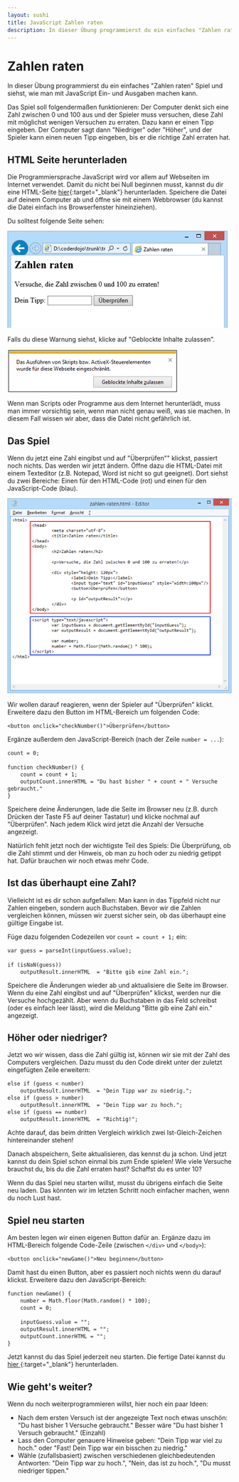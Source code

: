 ```yaml
---
layout: sushi
title: JavaScript Zahlen raten
description: In dieser Übung programmierst du ein einfaches "Zahlen raten" Spiel und siehst, wie man mit JavaScript Ein- und Ausgaben machen kann.
---
```


# Zahlen raten

In dieser Übung programmierst du ein einfaches "Zahlen raten" Spiel und siehst, wie man mit JavaScript Ein- und Ausgaben machen kann.

Das Spiel soll folgendermaßen funktionieren: Der Computer denkt sich eine Zahl zwischen 0 und 100 aus und der Spieler muss versuchen, diese Zahl mit möglichst wenigen Versuchen zu erraten. Dazu kann er einen Tipp eingeben. Der Computer sagt dann "Niedriger" oder "Höher", und der Spieler kann einen neuen Tipp eingeben, bis er die richtige Zahl erraten hat.

## HTML Seite herunterladen

Die Programmiersprache JavaScript wird vor allem auf Webseiten im Internet verwendet. Damit du nicht bei Null beginnen musst, kannst du dir eine HTML-Seite [hier](https://raw.githubusercontent.com/coderdojo-linz/coderdojo-linz.github.io/master/trainingsanleitungen/web/javascript-zahlen-raten/zahlen-raten.html){:target="_blank"} herunterladen. Speichere die Datei auf deinem Computer ab und öffne sie mit einem Webbrowser (du kannst die Datei einfach ins Browserfenster hineinziehen).

Du solltest folgende Seite sehen:

![HTML-Seite im Browser](javascript-zahlen-raten/html-seite.png)

Falls du diese Warnung siehst, klicke auf "Geblockte Inhalte zulassen". 

![Warnung](javascript-zahlen-raten/script-warnung.png)

Wenn man Scripts oder Programme aus dem Internet herunterlädt, muss man immer vorsichtig sein, wenn man nicht genau weiß, was sie machen. In diesem Fall wissen wir aber, dass die Datei nicht gefährlich ist.

## Das Spiel

Wenn du jetzt eine Zahl eingibst und auf "Überprüfen"" klickst, passiert noch nichts. Das werden wir jetzt ändern. Öffne dazu die HTML-Datei mit einem Texteditor (z.B. Notepad, Word ist nicht so gut geeignet). Dort siehst du zwei Bereiche: Einen für den HTML-Code (rot) und einen für den JavaScript-Code (blau).

![HTML (rot) und Javascript (blau)](javascript-zahlen-raten/html-javascript.png)

Wir wollen darauf reagieren, wenn der Spieler auf "Überprüfen" klickt. Erweitere dazu den Button im HTML-Bereich um folgenden Code:

    <button onclick="checkNumber()">Überprüfen</button>

Ergänze außerdem den JavaScript-Bereich (nach der Zeile `number = ...`):

    count = 0;

    function checkNumber() {
		count = count + 1;
		outputCount.innerHTML = "Du hast bisher " + count + " Versuche gebraucht."
    }

Speichere deine Änderungen, lade die Seite im Browser neu (z.B. durch Drücken der Taste F5 auf deiner Tastatur) und klicke nochmal auf "Überprüfen". Nach jedem Klick wird jetzt die Anzahl der Versuche angezeigt.
	
Natürlich fehlt jetzt noch der wichtigste Teil des Spiels: Die Überprüfung, ob die Zahl stimmt und der Hinweis, ob man zu hoch oder zu niedrig getippt hat. Dafür brauchen wir noch etwas mehr Code.

## Ist das überhaupt eine Zahl?

Vielleicht ist es dir schon aufgefallen: Man kann in das Tippfeld nicht nur Zahlen eingeben, sondern auch Buchstaben. Bevor wir die Zahlen vergleichen können, müssen wir zuerst sicher sein, ob das überhaupt eine gültige Eingabe ist.

Füge dazu folgenden Codezeilen vor `count = count + 1;` ein:

    var guess = parseInt(inputGuess.value);
    
    if (isNaN(guess))
        outputResult.innerHTML  = "Bitte gib eine Zahl ein.";

Speichere die Änderungen wieder ab und aktualisiere die Seite im Browser. Wenn du eine Zahl eingibst und auf "Überprüfen" klickst, werden nur die Versuche hochgezählt. Aber wenn du Buchstaben in das Feld schreibst (oder es einfach leer lässt), wird die Meldung "Bitte gib eine Zahl ein." angezeigt.

## Höher oder niedriger?

Jetzt wo wir wissen, dass die Zahl gültig ist, können wir sie mit der Zahl des Computers vergleichen. Dazu musst du den Code direkt unter der zuletzt eingefügten Zeile erweitern:

    else if (guess < number)
        outputResult.innerHTML  = "Dein Tipp war zu niedrig.";
    else if (guess > number)
        outputResult.innerHTML  = "Dein Tipp war zu hoch.";
    else if (guess == number)
        outputResult.innerHTML  = "Richtig!";		
		
Achte darauf, das beim dritten Vergleich wirklich zwei Ist-Gleich-Zeichen hintereinander stehen!

Danach abspeichern, Seite aktualisieren, das kennst du ja schon. Und jetzt kannst du dein Spiel schon einmal bis zum Ende spielen! Wie viele Versuche brauchst du, bis du die Zahl erraten hast? Schaffst du es unter 10?

Wenn du das Spiel neu starten willst, musst du übrigens einfach die Seite neu laden. Das könnten wir im letzten Schritt noch einfacher machen, wenn du noch Lust hast.

## Spiel neu starten

Am besten legen wir einen eigenen Button dafür an. Ergänze dazu im HTML-Bereich folgende Code-Zeile (zwischen `</div>` und `</body>`):

    <button onclick="newGame()">Neu beginnen</button>

Damit hast du einen Button, aber es passiert noch nichts wenn du darauf klickst. Erweitere dazu den JavaScript-Bereich:

    function newGame() {
        number = Math.floor(Math.random() * 100);
        count = 0;
	
		inputGuess.value = "";
        outputResult.innerHTML = "";
        outputCount.innerHTML = "";
    }
	
Jetzt kannst du das Spiel jederzeit neu starten. Die fertige Datei kannst du [hier ](https://raw.githubusercontent.com/coderdojo-linz/coderdojo-linz.github.io/master/trainingsanleitungen/web/javascript-zahlen-raten/zahlen-raten-final.html){:target="_blank"} herunterladen.

## Wie geht's weiter?

Wenn du noch weiterprogrammieren willst, hier noch ein paar Ideen:

* Nach dem ersten Versuch ist der angezeigte Text noch etwas unschön: "Du hast bisher 1 Versuche gebraucht." Besser wäre "Du hast bisher 1 Versuch gebraucht." (Einzahl)
* Lass den Computer genauere Hinweise geben: "Dein Tipp war viel zu hoch." oder "Fast! Dein Tipp war ein bisschen zu niedrig."
* Wähle (zufallsbasiert) zwischen verschiedenen gleichbedeutenden Antworten: "Dein Tipp war zu hoch.", "Nein, das ist zu hoch.", "Du musst niedriger tippen."